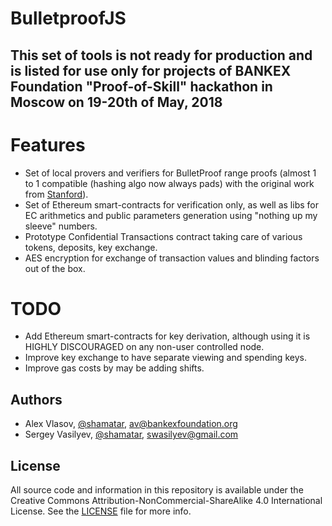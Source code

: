 # BulletproofJS

## This set of tools is not ready for production and is listed for use only for projects of BANKEX Foundation "Proof-of-Skill" hackathon in Moscow on 19-20th of May, 2018

# Features

- Set of local provers and verifiers for BulletProof range proofs (almost 1 to 1 compatible (hashing algo now always pads) with the original work from [Stanford](https://github.com/bbuenz/BulletProofLib)).
- Set of Ethereum smart-contracts for verification only, as well as libs for EC arithmetics and public parameters generation using "nothing up my sleeve" numbers.
- Prototype Confidential Transactions contract taking care of various tokens, deposits, key exchange.
- AES encryption for exchange of transaction values and blinding factors out of the box.

# TODO

- Add Ethereum smart-contracts for key derivation, although using it is HIGHLY DISCOURAGED on any non-user controlled node.
- Improve key exchange to have separate viewing and spending keys.
- Improve gas costs by may be adding shifts.

## Authors

- Alex Vlasov, [@shamatar](https://github.com/shamatar),  av@bankexfoundation.org
- Sergey Vasilyev, [@shamatar](https://github.com/swasilyev),  swasilyev@gmail.com

## License

All source code and information in this repository is available under the Creative Commons Attribution-NonCommercial-ShareAlike 4.0 International License. See the [LICENSE](https://github.com/BANKEX/PlasmaParentContract/blob/master/LICENSE) file for more info.
